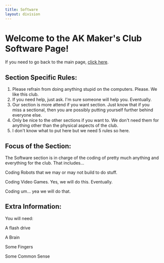 ```yaml
---
title: Software
layout: division
---
```


# Welcome to the AK Maker's Club Software Page!

If you need to go back to the main page, [click here](/index.md).

## Section Specific Rules:

1. Please refrain from doing anything stupid on the computers. Please. We like this club.
2. If you need help, just ask. I'm sure someone will help you. Eventually.
3. Our section is more attend if you want section. Just know that if you miss a sectional, then you are possibly putting yourself further behind everyone else.
4. Only be nice to the other sections if you want to. We don't need them for anything other than the physical aspects of the club.
5. I don't know what to put here but we need 5 rules so here.

## Focus of the Section:

The Software section is in charge of the coding of pretty much anything and everything for the club. That includes...

Coding Robots that we may or may not build to do stuff.

Coding Video Games. Yes, we will do this. Eventually.

Coding um... yea we will do that.

## Extra Information:

You will need:

A flash drive


A Brain

Some Fingers

Some Common Sense
